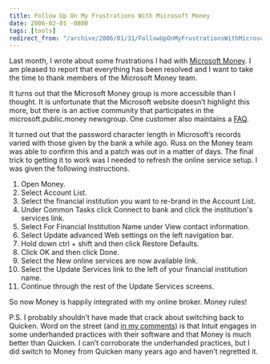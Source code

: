 ```yaml
---
title: Follow Up On My Frustrations With Microsoft Money
date: 2006-02-01 -0800
tags: [tools]
redirect_from: "/archive/2006/01/31/FollowUpOnMyFrustrationsWithMicrosoftMoney.aspx/"
---
```


Last month, I wrote about some frustrations I had with [Microsoft
Money](https://haacked.com/archive/2006/01/17/FrustratedWithMicrosoftMoney.aspx "Article on frustrations with Microsoft Money").
I am pleased to report that everything has been resolved and I want to
take the time to thank members of the Microsoft Money team.

It turns out that the Microsoft Money group is more accessible than I
thought. It is unfortunate that the Microsoft website doesn’t highlight
this more, but there is an active community that participates in the
microsoft.public.money newsgroup. One customer also maintains a
[FAQ](http://umpmfaq.info/ "Microsoft Money FAQ").

It turned out that the password character length in Microsoft’s records
varied with those given by the bank a while ago. Russ on the Money team
was able to confirm this and a patch was out in a matter of days. The
final trick to getting it to work was I needed to refresh the online
service setup. I was given the following instructions.

1.  Open Money.
2.  Select Account List.
3.  Select the financial institution you want to re-brand in the Account
    List.
4.  Under Common Tasks click Connect to bank and click the institution's
    services link.
5.  Select For Financial Institution Name under View contact
    information.
6.  Select Update advanced Web settings on the left navigation bar.
7.  Hold down ctrl + shift and then click Restore Defaults.
8.  Click OK and then click Done.
9.  Select the New online services are now available link.
10. Select the Update Services link to the left of your financial
    institution name.
11. Continue through the rest of the Update Services screens.

So now Money is happily integrated with my online broker. Money rules!

P.S. I probably shouldn’t have made that crack about switching back to
Quicken. Word on the street (and [in my
comments](https://haacked.com/archive/2006/01/17/FrustratedWithMicrosoftMoney.aspx#feedback))
is that Intuit engages in some underhanded practices with their software
and that Money is much better than Quicken. I can’t corroborate the
underhanded practices, but I did switch to Money from Quicken many years
ago and haven’t regretted it.

